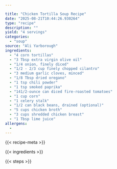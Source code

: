 ```yaml
---

title: "Chicken Tortilla Soup Recipe"
date: "2025-08-21T10:44:26.930264"
type: "recipe"
description: ""
yield: "4 servings"
categories:
  - "soup"
source: "Ali Yarborough"
ingredients:
  - "4 corn tortillas"
  - "3 Tbsp extra virgin olive oil"
  - "1/4 onion, finely diced"
  - "1/2 - 2/3 cup finely chopped cilantro"
  - "3 medium garlic cloves, minced"
  - "1/8 Tbsp dried oregano"
  - "1 tsp chili powder"
  - "1 tsp smoked paprika"
  - "141/2-ounce can diced fire-roasted tomatoes"
  - "1 cup corn"
  - "1 celery stalk"
  - "1/2 can black beans, drained (optional)"
  - "5 cups chicken broth"
  - "3 cups shredded chicken breast"
  - "1 Tbsp lime juice"
allergens:
  - 
---
```


{{< recipe-meta >}}

{{< ingredients >}}

{{< steps >}}
